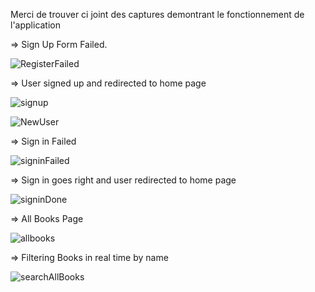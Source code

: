 Merci de trouver ci joint des captures demontrant le fonctionnement de l'application

=> Sign Up Form Failed.

![RegisterFailed](https://github.com/Abderrahmane-Haberchid/FullStack_Authentication_Spring_React/assets/145846157/a05d61b6-a6a2-414f-a21b-a1a014484241)

=> User signed up and redirected to home page

![signup](https://github.com/Abderrahmane-Haberchid/FullStack_Authentication_Spring_React/assets/145846157/e30dfe8a-ef11-4e7f-a28c-6ae5f9cb9a65)

![NewUser](https://github.com/Abderrahmane-Haberchid/FullStack_Authentication_Spring_React/assets/145846157/178773aa-f192-4eeb-852d-67420c058669)

=> Sign in Failed 

![signinFailed](https://github.com/Abderrahmane-Haberchid/FullStack_Authentication_Spring_React/assets/145846157/c12f8907-3246-4c4f-8345-92fde298586f)

=> Sign in goes right and user redirected to home page

![signinDone](https://github.com/Abderrahmane-Haberchid/FullStack_Authentication_Spring_React/assets/145846157/541d7b10-e05a-4a1c-912b-3705a55b7943)

=> All Books Page 

![allbooks](https://github.com/Abderrahmane-Haberchid/FullStack_Authentication_Spring_React/assets/145846157/0dc7af71-53c6-4e58-a4bd-6e55d45a2177)

=> Filtering Books in real time by name 

![searchAllBooks](https://github.com/Abderrahmane-Haberchid/FullStack_Authentication_Spring_React/assets/145846157/fedde6e4-49ea-476a-94fa-d973f5773676)

